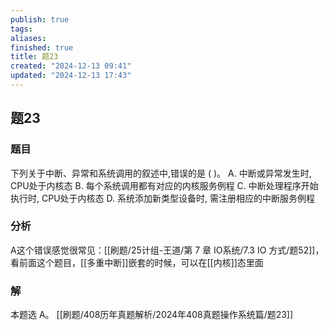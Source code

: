 ```yaml
---
publish: true
tags: 
aliases: 
finished: true
title: 题23
created: "2024-12-13 09:41"
updated: "2024-12-13 17:43"
---
```

## 题23
### 题目
下列关于中断、异常和系统调用的叙述中,错误的是 ( )。
A. 中断或异常发生时, CPU处于内核态
B. 每个系统调用都有对应的内核服务例程
C. 中断处理程序开始执行时, CPU处于内核态
D. 系统添加新类型设备时, 需注册相应的中断服务例程
### 分析
A这个错误感觉很常见：[[刷题/25计组-王道/第 7 章 IO系统/7.3 IO 方式/题52]]，看前面这个题目，[[多重中断]]嵌套的时候，可以在[[内核]]态里面
### 解
本题选 A。
[[刷题/408历年真题解析/2024年408真题操作系统篇/题23]]
